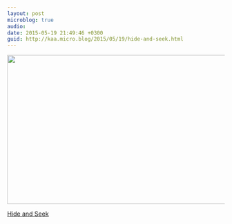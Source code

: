 ```yaml
---
layout: post
microblog: true
audio: 
date: 2015-05-19 21:49:46 +0300
guid: http://kaa.micro.blog/2015/05/19/hide-and-seek.html
---
```

<img src="http://www.kaa.bz/uploads/2018/9ae3cd988a.jpg" alt="" width="840" height="346" class="alignnone size-full wp-image-938" /><p><a href="https://c4.staticflickr.com/8/7693/17869967915_2dcce00061_o.jpg">Hide and Seek</a></p>
